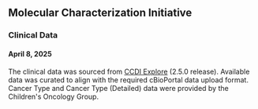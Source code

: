 ## Molecular Characterization Initiative
### Clinical Data
#### April 8, 2025

The clinical data was sourced from <a href="https://ccdi.cancer.gov/explore" target="_blank">CCDI Explore</a> (2.5.0 release). Available data was curated to align with the required cBioPortal data upload format. Cancer Type and Cancer Type (Detailed) data were provided by the Children's Oncology Group.

